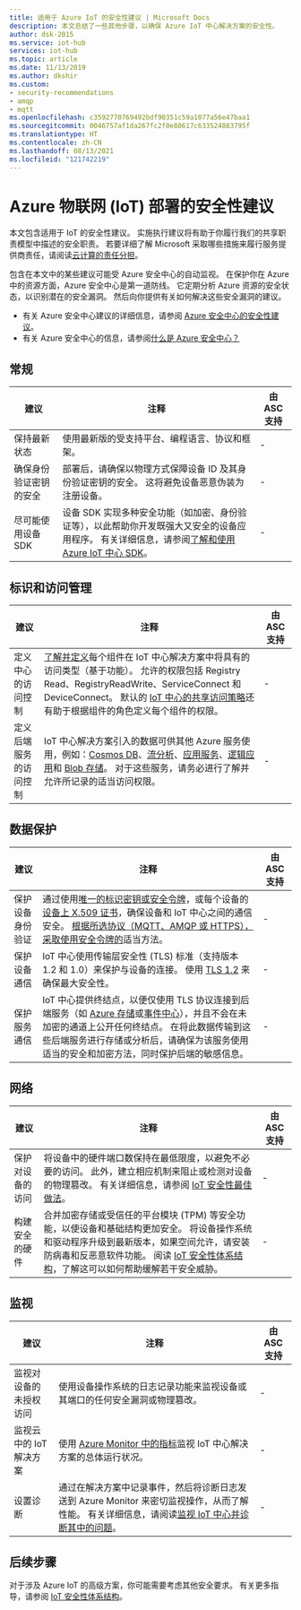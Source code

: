 ```yaml
---
title: 适用于 Azure IoT 的安全性建议 | Microsoft Docs
description: 本文总结了一些其他步骤，以确保 Azure IoT 中心解决方案的安全性。
author: dsk-2015
ms.service: iot-hub
services: iot-hub
ms.topic: article
ms.date: 11/13/2019
ms.author: dkshir
ms.custom:
- security-recommendations
- amqp
- mqtt
ms.openlocfilehash: c3592770769492bdf90351c59a1077a56e47baa1
ms.sourcegitcommit: 0046757af1da267fc2f0e88617c633524883795f
ms.translationtype: HT
ms.contentlocale: zh-CN
ms.lasthandoff: 08/13/2021
ms.locfileid: "121742219"
---
```

# <a name="security-recommendations-for-azure-internet-of-things-iot-deployment"></a>Azure 物联网 (IoT) 部署的安全性建议

本文包含适用于 IoT 的安全性建议。 实施执行建议将有助于你履行我们的共享职责模型中描述的安全职责。 若要详细了解 Microsoft 采取哪些措施来履行服务提供商责任，请阅读[云计算的责任分担](https://gallery.technet.microsoft.com/Shared-Responsibilities-81d0ff91)。

包含在本文中的某些建议可能受 Azure 安全中心的自动监视。 在保护你在 Azure 中的资源方面，Azure 安全中心是第一道防线。 它定期分析 Azure 资源的安全状态，以识别潜在的安全漏洞。 然后向你提供有关如何解决这些安全漏洞的建议。

- 有关 Azure 安全中心建议的详细信息，请参阅 [Azure 安全中心的安全性建议](../security-center/security-center-recommendations.md)。
- 有关 Azure 安全中心的信息，请参阅[什么是 Azure 安全中心？](../security-center/security-center-introduction.md)

## <a name="general"></a>常规

| 建议 | 注释 | 由 ASC 支持 |
|-|----|--|
| 保持最新状态 | 使用最新版的受支持平台、编程语言、协议和框架。 | - |
| 确保身份验证密钥的安全 | 部署后，请确保以物理方式保障设备 ID 及其身份验证密钥的安全。 这将避免设备恶意伪装为注册设备。 | - |
| 尽可能使用设备 SDK | 设备 SDK 实现多种安全功能（如加密、身份验证等），以此帮助你开发既强大又安全的设备应用程序。 有关详细信息，请参阅[了解和使用 Azure IoT 中心 SDK](../iot-hub/iot-hub-devguide-sdks.md)。 | - |

## <a name="identity-and-access-management"></a>标识和访问管理 

| 建议 | 注释 | 由 ASC 支持 |
|-|----|--|
| 定义中心的访问控制 | [了解并定义](iot-security-deployment.md#securing-the-cloud)每个组件在 IoT 中心解决方案中将具有的访问类型（基于功能）。 允许的权限包括 Registry Read、RegistryReadWrite、ServiceConnect 和 DeviceConnect。 默认的 [IoT 中心的共享访问策略](../iot-hub/iot-hub-dev-guide-sas.md#access-control-and-permissions)还有助于根据组件的角色定义每个组件的权限。 | - |
| 定义后端服务的访问控制 | IoT 中心解决方案引入的数据可供其他 Azure 服务使用，例如：[Cosmos DB](../cosmos-db/index.yml)、[流分析](../stream-analytics/index.yml)、[应用服务](../app-service/index.yml)、[逻辑应用](../logic-apps/index.yml)和 [Blob 存储](../storage/blobs/storage-blobs-introduction.md)。 对于这些服务，请务必进行了解并允许所记录的适当访问权限。 | - |

## <a name="data-protection"></a>数据保护

| 建议 | 注释 | 由 ASC 支持 |
|-|----|--|
| 保护设备身份验证 | 通过使用[唯一的标识密钥或安全令牌](iot-security-deployment.md#iot-hub-security-tokens)，或每个设备的[设备上 X.509 证书](iot-security-deployment.md#x509-certificate-based-device-authentication)，确保设备和 IoT 中心之间的通信安全。 [根据所选协议（MQTT、AMQP 或 HTTPS），采取使用安全令牌的](../iot-hub/iot-hub-dev-guide-sas.md)适当方法。 | - |
| 保护设备通信 | IoT 中心使用传输层安全性 (TLS) 标准（支持版本 1.2 和 1.0）来保护与设备的连接。 使用 [TLS 1.2](https://tools.ietf.org/html/rfc5246) 来确保最大安全性。 | - |
| 保护服务通信 | IoT 中心提供终结点，以便仅使用 TLS 协议连接到后端服务（如 [Azure 存储](../storage/index.yml)或[事件中心](../event-hubs/index.yml)），并且不会在未加密的通道上公开任何终结点。 在将此数据传输到这些后端服务进行存储或分析后，请确保为该服务使用适当的安全和加密方法，同时保护后端的敏感信息。 | - |

## <a name="networking"></a>网络

| 建议 | 注释 | 由 ASC 支持 |
|-|----|--|
| 保护对设备的访问 | 将设备中的硬件端口数保持在最低限度，以避免不必要的访问。 此外，建立相应机制来阻止或检测对设备的物理篡改。 有关详细信息，请参阅 [IoT 安全性最佳做法](iot-security-best-practices.md)。 | - |
| 构建安全的硬件 | 合并加密存储或受信任的平台模块 (TPM) 等安全功能，以使设备和基础结构更加安全。 将设备操作系统和驱动程序升级到最新版本，如果空间允许，请安装防病毒和反恶意软件功能。 阅读 [IoT 安全性体系结构](iot-security-architecture.md)，了解这可以如何帮助缓解若干安全威胁。 | - |

## <a name="monitoring"></a>监视

| 建议 | 注释 | 由 ASC 支持 |
|-|----|--|
| 监视对设备的未授权访问 |  使用设备操作系统的日志记录功能来监视设备或其端口的任何安全漏洞或物理篡改。 | - |
| 监视云中的 IoT 解决方案 | 使用 [Azure Monitor 中的指标](../iot-hub/monitor-iot-hub.md)监视 IoT 中心解决方案的总体运行状况。 | - |
| 设置诊断 | 通过在解决方案中记录事件，然后将诊断日志发送到 Azure Monitor 来密切监视操作，从而了解性能。 有关详细信息，请阅读[监视 IoT 中心并诊断其中的问题](../iot-hub/monitor-iot-hub.md)。 | - |

## <a name="next-steps"></a>后续步骤

对于涉及 Azure IoT 的高级方案，你可能需要考虑其他安全要求。 有关更多指导，请参阅 [IoT 安全性体系结构](iot-security-architecture.md)。